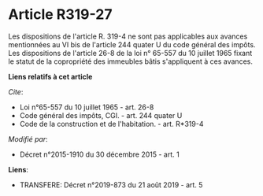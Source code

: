 # Article R319-27

Les dispositions de l'article R. 319-4 ne sont pas applicables aux avances mentionnées au VI bis de l'article 244 quater U du
code général des impôts. Les dispositions de l'article 26-8 de la loi n° 65-557 du 10 juillet 1965 fixant le statut de la
copropriété des immeubles bâtis s'appliquent à ces avances.

**Liens relatifs à cet article**

_Cite_:

  - Loi n°65-557 du 10 juillet 1965 - art. 26-8
  - Code général des impôts, CGI. - art. 244 quater U
  - Code de la construction et de l'habitation. - art. R*319-4

_Modifié par_:

  - Décret n°2015-1910 du 30 décembre 2015 - art. 1

**Liens**:

  - TRANSFERE: Décret n°2019-873 du 21 août 2019 - art. 5
